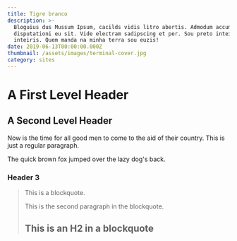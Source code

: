 ```yaml
---
title: Tigre branco
description: >-
  Bloguius dus Mussum Ipsum, cacilds vidis litro abertis. Admodum accumsan
  disputationi eu sit. Vide electram sadipscing et per. Sou preto inteiris,
  inteiris. Quem manda na minha terra sou euzis!
date: 2019-06-13T00:00:00.000Z
thumbnail: /assets/images/terminal-cover.jpg
category: sites
---
```


A First Level Header
====================

A Second Level Header
---------------------

Now is the time for all good men to come to
the aid of their country. This is just a
regular paragraph.

The quick brown fox jumped over the lazy
dog's back.

### Header 3

> This is a blockquote.
> 
> This is the second paragraph in the blockquote.
>
> ## This is an H2 in a blockquote
